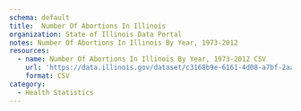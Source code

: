 ```yaml
---
schema: default
title:  Number Of Abortions In Illinois
organization: State of Illinois Data Portal
notes: Number Of Abortions In Illinois By Year, 1973-2012
resources:
  - name: Number Of Abortions In Illinois By Year, 1973-2012 CSV
    url: 'https://data.illinois.gov/dataset/c3168b9e-6161-4d08-a7bf-2aa193ed8c7a/resource/7520a396-25c3-4127-ab80-ee27a6636356/download/data.csv'
    format: CSV
category:
  - Health Statistics
---
```

